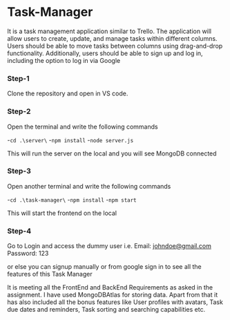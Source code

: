 # Task-Manager
It is a  task management application similar to Trello. The application will allow users to create, update, and manage tasks within different columns. Users should be able to move tasks between columns using drag-and-drop functionality. Additionally,
users should be able to sign up and log in, including the option to log in via Google

### Step-1
Clone the repository and open in VS code.

### Step-2
Open the terminal and write the following commands

-`cd .\server\`
-`npm install`
-`node server.js`

This will run the server on the local and you will see MongoDB connected


### Step-3
Open another terminal and write the following commands

-`cd .\task-manager\`
-`npm install`
-`npm start`

This will start the frontend on the local



### Step-4
Go to Login and access the dummy user i.e.
Email: johndoe@gmail.com
Password: 123


or else you can signup manually or from google sign in to see all the features of this Task Manager




It is meeting all the FrontEnd and BackEnd Requirements as asked in the assignment. I have used MongoDBAtlas for storing data. Apart from that it has also included all the bonus features like  User profiles with avatars, Task due dates and reminders, Task sorting and searching capabilities etc.
